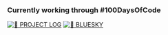 ### Currently working through #100DaysOfCode

[![🌈 PROJECT LOG](https://img.shields.io/badge/PROJECT%20LOG-bd93f9?style=for-the-badge&logo=github&logoColor=white)](https://github.com/PollinaKire-FS/100-days-of-code/blob/master/log.md)
[![🦋 BLUESKY](https://img.shields.io/badge/BLUESKY-1DA1F2?style=for-the-badge&logo=bluesky&logoColor=white)](https://bsky.app/profile/kire.vc)


